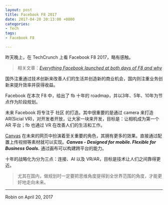 ```yaml
---
layout: post
title: Facebook F8 2017
date: 2017-04-20 20:13:00 +0800
categories:
- Tech
tags:
- Facebook F8

---
```


昨天晚上，在 TechCrunch 上看 Facebook F8 2017，略有感触。

> 相关文章：[*Everything Facebook launched at both days of F8 and why*](https://techcrunch.com/gallery/facebook-f8-news/)


国外注重通过技术创新来改善人们的生活并创造新的商业机会，国内则注重业务创新来提升效率并获得收益。

Facebook 在本次 F8 中，给出了 fb 十年的 roadmap，并以3年、5年、10年为节点作为阶段规划。

未来 Facebook 将专注于 社区 的打造。其中很重要的是通过 camera 来打造 AR(Sicial
 VR)，对开发者开放，让大家一块来开发，目标是：让相机成为第一个 AR 平台；fb 也通过 VR 在改善人们的生活和工作。
 
[Canvas](https://developers.facebook.com/videos/f8-2017/create-fullscreen-experiences-on-mobile-with-canvas/) 在未来的网页中扮演着至关重要的角色，其拥有更多的效果。直接通过配置上传视频等素材就可以实现。***Canvas - Designed for mobile. Flexible for Business Goals.*** 通过画布可以构建跨平台的能力。

十年的战略化为分为三点：连接、AI 以及 VR/AR，目标是技术让人们之间靠得更近。

> 尤其在国内，做规划时一定要把思维角度提得到全世界范围的角度，才能更好地走向未来。


----

Robin on April 20, 2017